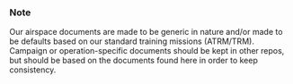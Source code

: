### Note

Our airspace documents are made to be generic in nature and/or made to be defaults based on our standard training missions (ATRM/TRM). Campaign or operation-specific documents should be kept in other repos, but should be based on the documents found here in order to keep consistency.